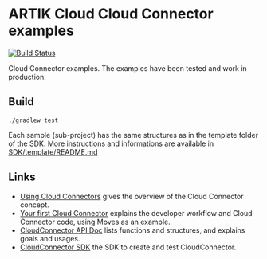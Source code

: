 ARTIK Cloud Cloud Connector examples
==============================

[![Build Status](https://travis-ci.org/artikcloud/artikcloud-cloudconnector-samples.svg?branch=master)](https://travis-ci.org/artikcloud/artikcloud-cloudconnector-samples)

Cloud Connector examples. The examples have been tested and work in production.

Build
-----

```
./gradlew test
```

Each sample (sub-project) has the same structures as in the template folder of the SDK.
More instructions and informations are available in [SDK/template/README.md](https://github.com/artikcloud/artikcloud-cloudconnector-sdk/blob/master/template/README.md)
 
Links
-----

* [Using Cloud Connectors](https://developer.artik.cloud/documentation/connect-the-data/using-cloud-connectors.html) gives the overview of the Cloud Connector concept.
* [Your first Cloud Connector](https://developer.artik.cloud/documentation/tutorials/your-first-cloud-connector.html) explains the developer workflow and Cloud Connector code, using Moves as an example.
* [CloudConnector API Doc](http://artikcloud.github.io/artikcloud-cloudconnector-sdk/apidoc/) lists functions and structures, and explains goals and usages.
* [CloudConnector SDK](ttps://github.com/artikcloud/artikcloud-cloudconnector-sdk) the SDK to create and test CloudConnector.
